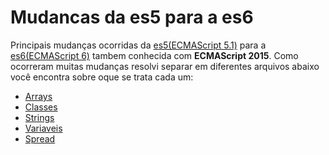 # Mudancas da es5 para a es6
Principais mudanças ocorridas da [es5(ECMAScript 5.1)](http://www.ecma-international.org/ecma-262/5.1/) para a [es6(ECMAScript 6)](http://www.ecma-international.org/ecma-262/6.0/) tambem conhecida com **ECMAScript 2015**.
Como ocorreram muitas mudanças resolvi separar em diferentes arquivos abaixo você encontra sobre oque se trata cada um:

- [Arrays](https://github.com/codermarcos/frontend-weekly/tree/master/mudancas-da-es5-para-a-es6/arrays)
- [Classes](https://github.com/codermarcos/frontend-weekly/tree/master/mudancas-da-es5-para-a-es6/classes)
- [Strings](https://github.com/codermarcos/frontend-weekly/tree/master/mudancas-da-es5-para-a-es6/strings)
- [Variaveis](https://github.com/codermarcos/frontend-weekly/tree/master/mudancas-da-es5-para-a-es6/variaveis)
- [Spread](https://github.com/codermarcos/frontend-weekly/tree/master/mudancas-da-es5-para-a-es6/spread)
